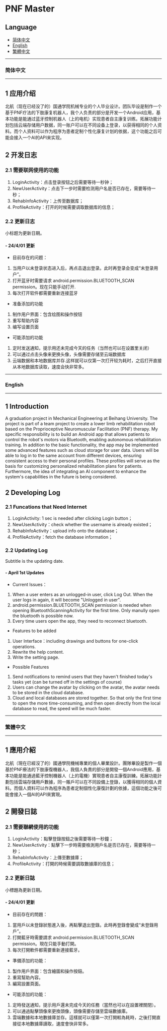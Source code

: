 # PNF Master 

## Language 

- [简体中文](#简体中文)
- [English](#english)
- [繁體中文](#繁體中文)

---

### 简体中文

---

## 1  应用介绍

北航（现在已经没了的）国通学院机械专业的个人毕业设计。团队毕设是制作一个基于PNF疗法的下肢康复机器人，我个人负责的部分是开发一个Android应用，基本功能是能通过蓝牙控制机器人（上的电机）实现患者自主康复训练。拓展功能计划包括云端存储用户数据，同一账户可以在不同设备上登录，以获得相同的个人资料。而个人资料可以作为程序为患者定制个性化康复计划的依据，这个功能之后可能会接入一个AI的API来实现。

## 2 开发日志

### 2.1 需要联网使用的功能

1. LoginActivity：点击登录按钮之后需要等待一秒钟；
2. NewUserActivity：点击下一步时需要检测用户名是否已存在，需要等待一秒；
3. RehabInfoActivity：上传至数据库；
4. ProfileActivity：打开的时候需要调取数据库的信息；

### 2.2 更新日志

小标题为更新日期。

#### - 24/4/01 更新

- 目前存在的问题：

1. 当用户以未登录状态进入后，再点击退出登录。此时再登录会变成“未登录用户”。
2. 打开蓝牙时需要请求 android.permission.BLUETOOTH_SCAN permission。现在只能手动打开.
3. 每次打开软件都需要重新连接蓝牙

- 准备添加的功能

1. 制作用户界面：包含绘图和操作按钮
2. 重写帮助内容
3. 编写设置页面

- 可能添加的功能

1. 定时发送通知，提示用还未完成今天的任务（当然也可以在设置里关闭）
2. 可以通过点击头像来更换头像，头像需要存储至云端数据库
3. 云端数据和本地数据库并存.这样就可以仅第一次打开较为耗时，之后打开直接从本地数据库读取，速度会快非常多。

---
### English
---

## 1 Introduction

A graduation project in Mechanical Engineering at Beihang University. The project is part of a team project to create a lower limb rehabilitation robot based on the Proprioceptive Neuromuscular Facilitation (PNF) therapy. My specific responsibility is to build an Android app that allows patients to control the robot's motors via Bluetooth, enabling autonomous rehabilitation training. In addition to the basic functionality, the app may be implemented some advanced features such as cloud storage for user data. Users will be able to log in to the same account from different devices, ensuring consistent access to their personal profiles. These profiles will serve as the basis for customizing personalized rehabilitation plans for patients. Furthermore, the idea of integrating an AI component to enhance the system's capabilities in the future is being considered.

## 2 Developing Log

### 2.1 Funcations that Need Internet

1. LoginActivity: 1 sec is needed after clicking Login button；
2. NewUserActivity：check whether the username is already existed；
3. RehabInfoActivity：upload info onto the database；
4. ProfileActivity：fetch the database information；

### 2.2 Updating Log

Subtitle is the updating date.

#### - April 1st Updates

- Current Issues：

1. When a user enters as an unlogged-in user, click Log Out. When the user logs in again, it will become "Unlogged in user".
2. android.permission.BLUETOOTH_SCAN permission is needed when opening BluetoothScanningActivity for the first time. Only manully open the bluetooth is possible now.
3. Every time users open the app, they need to reconnect bluetooth.

- Features to be added

1. User Interface：including drawings and buttons for one-click operations.
2. Rewrite the help content.
3. Write the setting page.

- Possible Features

1. Send notifications to remind users that they haven't finished today's tasks yet (can be turned off in the settings of course)
2. Users can change the avatar by clicking on the avatar, the avatar needs to be stored in the cloud database.
3. Cloud and local databases are stored together. So that only the first time to open the more time-consuming, and then open directly from the local database to read, the speed will be much faster.


---
### 繁體中文
---

## 1 應用介紹

北航（現在已經沒了的）國通學院機械專業的個人畢業設計。團隊畢設是製作一個基於PNF療法的下肢康復機器人，我個人負責的部分是開發一個Android應用，基本功能是能通過藍牙控制機器人（上的電機）實現患者自主康復訓練。拓展功能計劃包括雲端存儲用戶數據，同一賬戶可以在不同設備上登錄，以獲得相同的個人資料。而個人資料可以作為程序為患者定制個性化康復計劃的依據，這個功能之後可能會接入一個AI的API來實現。

## 2 開發日誌

### 2.1 需要聯網使用的功能

1. LoginActivity：點擊登錄按鈕之後需要等待一秒鐘；
2. NewUserActivity：點擊下一步時需要檢測用戶名是否已存在，需要等待一秒；
3. RehabInfoActivity：上傳至數據庫；
4. ProfileActivity：打開的時候需要調取數據庫的信息；

### 2.2 更新日誌

小標題為更新日期。

#### - 24/4/01 更新

- 目前存在的問題：

1. 當用戶以未登錄狀態進入後，再點擊退出登錄。此時再登錄會變成“未登錄用戶”。
2. 打開藍牙時需要請求 android.permission.BLUETOOTH_SCAN permission。現在只能手動打開。
3. 每次打開軟件都需要重新連接藍牙。

- 準備添加的功能：

1. 製作用戶界面：包含繪圖和操作按鈕。
2. 重寫幫助內容。
3. 編寫設置頁面。

- 可能添加的功能：

1. 定時發送通知，提示用戶還未完成今天的任務（當然也可以在設置裡關閉）。
2. 可以通過點擊頭像來更換頭像，頭像需要存儲至雲端數據庫。
3. 雲端數據和本地數據庫並存。這樣就可以僅第一次打開較為耗時，之後打開直接從本地數據庫讀取，速度會快非常多。